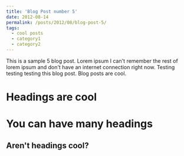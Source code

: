 ```yaml
---
title: 'Blog Post number 5'
date: 2012-08-14
permalink: /posts/2012/08/blog-post-5/
tags:
  - cool posts
  - category1
  - category2
---
```


This is a sample 5 blog post. Lorem ipsum I can't remember the rest of lorem ipsum and don't have an internet connection right now. Testing testing testing this blog post. Blog posts are cool.

Headings are cool
======

You can have many headings
======

Aren't headings cool?
------
